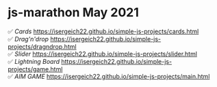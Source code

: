 # js-marathon May 2021

:white_check_mark: *Cards* https://isergeich22.github.io/simple-js-projects/cards.html    
:white_check_mark: *Drag'n'drop* https://isergeich22.github.io/simple-js-projects/dragndrop.html    
:white_check_mark: *Slider* https://isergeich22.github.io/simple-js-projects/slider.html    
:white_check_mark: *Lightning Board* https://isergeich22.github.io/simple-js-projects/game.html    
:white_check_mark: *AIM GAME* https://isergeich22.github.io/simple-js-projects/main.html
